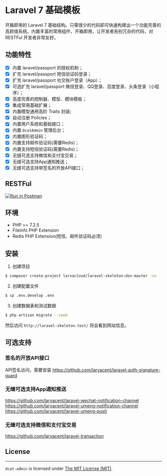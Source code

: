# Laravel 7 基础模板

开箱即用的 Laravel 7 基础结构。只需很少的代码即可快速构建出一个功能完善的高颜值系统。内置丰富的常用组件，开箱即用，让开发者告别冗杂的代码，对 RESTFul 开发者非常友好。

## 功能特性
- [x] 内置 laravel/passport 的授权机制；
- [x] 扩充 laravel/passport 短信验证码登录；
- [x] 扩充 laravel/passport 社交账户登录（App）；
- [x] 可选扩充 laravel/passport 微信登录、QQ登录、百度登录、头条登录（小程序）；
- [x] 高度完善的控制器、模型、模块模板；
- [x] 集成常用基础扩展；
- [x] 内置模型通用高阶 Traits 封装;
- [x] 自动注册 Policies；
- [x] 内置用户系统和基础接口；
- [x] 内置 `DcatAdmin` 管理后台；
- [x] 内置图形验证码；
- [x] 内置支持邮件验证码(需要Redis)；
- [x] 内置支持短信验证码(需要Redis)；
- [x] 无缝可选支持微信和支付宝交易；
- [x] 无缝可选支持App通知推送；
- [x] 无缝可选支持带签名的开放API接口；

## RESTFul

[![Run in Postman](https://run.pstmn.io/button.svg)](https://app.getpostman.com/run-collection/5e5655b5100a1eafc2f6)

## 环境
 - PHP >= 7.2.5
 - Fileinfo PHP Extension
 - Redis PHP Extension(短信、邮件验证码必须)
 
## 安装

1. 创建项目

```bash
$ composer create-project larvacloud/laravel-skeleton:dev-master -vv
```


2. 创建配置文件

```bash
$ cp .env.develop .env
```

3. 创建数据表和测试数据

```bash
$ php artisan migrate --seed
```

然后访问 `http://laravel-skeleton.test/` 将会看到网站信息。 

## 可选支持

### 签名的开放API接口
API签名访问，需要安装 https://github.com/larvacent/laravel-auth-signature-guard 

### 无缝可选支持App通知推送
https://github.com/larvacent/laravel-wechat-notification-channel
https://github.com/larvacent/laravel-umeng-notification-channel
https://github.com/larvacent/laravel-umeng-push

### 无缝可选支持微信和支付宝交易
https://github.com/larvacent/laravel-transaction

## License
------------
`dcat-admin` is licensed under [The MIT License (MIT)](LICENSE).
